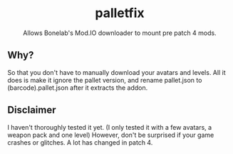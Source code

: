 <h1 align="center">
    <b>palletfix</b>
</h1>
<p align="center">
	Allows Bonelab's Mod.IO downloader to mount pre patch 4 mods.
</p>

## Why?
So that you don't have to manually download your avatars and levels.
All it does is make it ignore the pallet version, and rename pallet.json to (barcode).pallet.json after it extracts the addon.

## Disclaimer
I haven't thoroughly tested it yet. (I only tested it with a few avatars, a weapon pack and one level)
However, don't be surprised if your game crashes or glitches. A lot has changed in patch 4.
